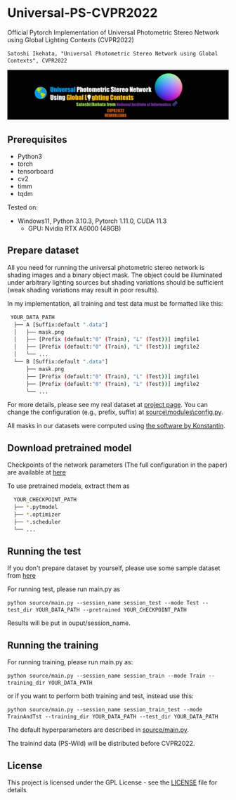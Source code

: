 # Universal-PS-CVPR2022
Official Pytorch Implementation of Universal Photometric Stereo Network using Global Lighting Contexts (CVPR2022)

```
Satoshi Ikehata, "Universal Photometric Stereo Network using Global Contexts", CVPR2022
```
<p align="center">
<a href="https://satoshi-ikehata.github.io/cvpr2022/univps_cvpr2022.html"> <img src="webimg/top.png" width="800", alt="project site">  </a>
</p>
<!-- <p align="center">
(top) Surface normal estimation result from 10 images, (bottom) ground truth.
</p> -->

## Prerequisites
- Python3
- torch
- tensorboard
- cv2
- timm
- tqdm

Tested on:
- Windows11, Python 3.10.3, Pytorch 1.11.0, CUDA 11.3
  - GPU: Nvidia RTX A6000 (48GB)

## Prepare dataset
All you need for running the universal photometric stereo network is shading images and a binary object mask. The object could be illuminated under arbitrary lighting sources but shading variations should be sufficient (weak shading variations may result in poor results).

In my implementation, all training and test data must be formatted like this:

```bash
 YOUR_DATA_PATH
  ├── A [Suffix:default ".data"]
  │   ├── mask.png
  │   ├── [Prefix (default:"0" (Train), "L" (Test))] imgfile1
  │   ├── [Prefix (default:"0" (Train), "L" (Test))] imgfile2
  │   └── ...
  └── B [Suffix:default ".data"]
      ├── mask.png
      ├── [Prefix (default:"0" (Train), "L" (Test))] imgfile1
      ├── [Prefix (default:"0" (Train), "L" (Test))] imgfile2
      └── ...
  ```

For more details, please see my real dataset at <a href="https://satoshi-ikehata.github.io/cvpr2022/univps_cvpr2022.html">project page</a>.
You can change the configuration (e.g., prefix, suffix) at <a href="https://github.com/satoshi-ikehata/Universal-PS-CVPR2022/tree/main/source/modules/config.py">source\modules\config.py</a>.


All masks in our datasets were computed using <a href="https://github.com/saic-vul/ritm_interactive_segmentation">the software by Konstantin</a>.

## Download pretrained model 
Checkpoints of the network parameters (The full configuration in the paper) are available at <a href="https://www.dropbox.com/sh/pphprxqbayoljpn/AADUPNcAdOWkbGwRK6xo5Wura?dl=0">here</a> 

To use pretrained models, extract them as

```bash
  YOUR_CHECKPOINT_PATH
  ├── *.pytmodel
  ├── *.optimizer
  ├── *.scheduler
  └── ...

  ```

## Running the test
If you don't prepare dataset by yourself, please use some sample dataset from <a href="https://satoshi-ikehata.github.io/cvpr2022/univps_cvpr2022.html">here</a>

For running test, please run main.py as 

```
python source/main.py --session_name session_test --mode Test --test_dir YOUR_DATA_PATH --pretrained YOUR_CHECKPOINT_PATH
```
Results will be put in ouput/session_name. 

## Running the training
For running training, please run main.py as:
```
python source/main.py --session_name session_train --mode Train --training_dir YOUR_DATA_PATH
```
or if you want to perform both training and test, instead use this:

```
python source/main.py --session_name session_train_test --mode TrainAndTst --training_dir YOUR_DATA_PATH --test_dir YOUR_DATA_PATH
```

The default hyperparameters are described in <a href="https://github.com/satoshi-ikehata/Universal-PS-CVPR2022/tree/main/source/main.py">source/main.py</a>.

The trainind data (PS-Wild) will be distributed before CVPR2022.

## License
This project is licensed under the GPL License - see the [LICENSE](LICENSE) file for details